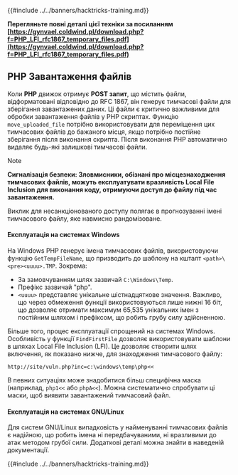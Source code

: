{{#include ../../banners/hacktricks-training.md}}

**Перегляньте повні деталі цієї техніки за посиланням [https://gynvael.coldwind.pl/download.php?f=PHP_LFI_rfc1867_temporary_files.pdf](https://gynvael.coldwind.pl/download.php?f=PHP_LFI_rfc1867_temporary_files.pdf)**

## **PHP Завантаження файлів**

Коли **PHP** движок отримує **POST запит**, що містить файли, відформатовані відповідно до RFC 1867, він генерує тимчасові файли для зберігання завантажених даних. Ці файли є критично важливими для обробки завантаження файлів у PHP скриптах. Функцію `move_uploaded_file` потрібно використовувати для переміщення цих тимчасових файлів до бажаного місця, якщо потрібно постійне зберігання після виконання скрипта. Після виконання PHP автоматично видаляє будь-які залишкові тимчасові файли.

> [!NOTE]
> **Сигналізація безпеки: Зловмисники, обізнані про місцезнаходження тимчасових файлів, можуть експлуатувати вразливість Local File Inclusion для виконання коду, отримуючи доступ до файлу під час завантаження.**

Виклик для несанкціонованого доступу полягає в прогнозуванні імені тимчасового файлу, яке навмисно рандомізоване.

#### Експлуатація на системах Windows

На Windows PHP генерує імена тимчасових файлів, використовуючи функцію `GetTempFileName`, що призводить до шаблону на кшталт `<path>\<pre><uuuu>.TMP`. Зокрема:

- За замовчуванням шлях зазвичай `C:\Windows\Temp`.
- Префікс зазвичай "php".
- `<uuuu>` представляє унікальне шістнадцяткове значення. Важливо, що через обмеження функції використовуються лише нижні 16 біт, що дозволяє отримати максимум 65,535 унікальних імен з постійним шляхом і префіксом, що робить грубу силу здійсненною.

Більше того, процес експлуатації спрощений на системах Windows. Особливість у функції `FindFirstFile` дозволяє використовувати шаблони в шляхах Local File Inclusion (LFI). Це дозволяє створити шлях включення, як показано нижче, для знаходження тимчасового файлу:
```
http://site/vuln.php?inc=c:\windows\temp\php<<
```
В певних ситуаціях може знадобитися більш специфічна маска (наприклад, `php1<<` або `phpA<<`). Можна систематично спробувати ці маски, щоб виявити завантажений тимчасовий файл.

#### Експлуатація на системах GNU/Linux

Для систем GNU/Linux випадковість у найменуванні тимчасових файлів є надійною, що робить імена ні передбачуваними, ні вразливими до атак методом грубої сили. Додаткові деталі можна знайти в наведеній документації.

{{#include ../../banners/hacktricks-training.md}}
